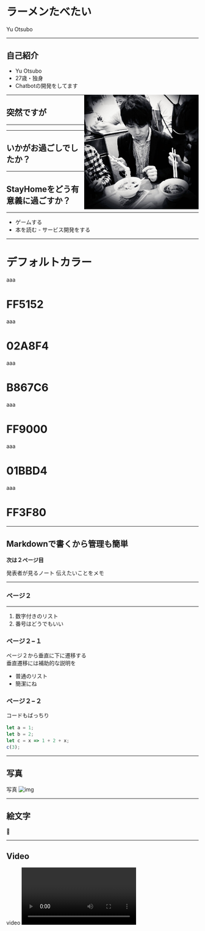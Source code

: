 # ラーメンたべたい

Yu Otsubo

---

## 自己紹介

- Yu Otsubo
- 27歳・独身
- Chatbotの開発をしてます

<img src="img/me.jpg" alt="自分" align="right" width="300" height="300">

---

## 突然ですが

---

<!-- .slide: data-background="img/img_bb7d5b7877588c054e79d31c1b4e6587231905.jpg" -->

---

## いかがお過ごしでしたか？
<!-- .slide: data-background="#02A8F4" -->

---

## StayHomeをどう有意義に過ごすか？
- - -
- ゲームする <!-- .element: class="fragment" data-fragment-index="1" -->
- 本を読む <!-- .element: class="fragment" data-fragment-index="2" -->
<span class="fragment" data-fragment-index="3"><span class="fragment highlight-red" >- サービス開発をする</span></span>

---
# デフォルトカラー

>>>
<!-- .slide: data-background="#ff5152" -->
aaa
# FF5152

>>>
<!-- .slide: data-background="#02A8F4" -->
aaa
# 02A8F4

>>>
<!-- .slide: data-background="#B867C6" -->
aaa
# B867C6

>>>
<!-- .slide: data-background="#FF9000" -->
aaa
# FF9000

>>>
<!-- .slide: data-background="#01BBD4" -->
aaa
# 01BBD4

>>>
<!-- .slide: data-background="#FF3F80" -->
aaa
# FF3F80

---

## Markdownで書くから管理も簡単



**次は２ページ目**

<aside class="notes">
  発表者が見るノート   
  伝えたいことをメモ  
</aside>


---
### ページ２
- - -
1. 数字付きのリスト
1. 番号はどうでもいい

>>>

### ページ２−１
ページ２から垂直に下に遷移する  
垂直遷移には補助的な説明を

- 普通のリスト
- 簡潔にね

>>>

### ページ２−２
コードもばっちり

```js
let a = 1;
let b = 2;
let c = x => 1 + 2 + x;
c(3);
```

---

## 写真
写真
![img](https://i.imgur.com/APah4wG.jpg)

---
## 絵文字

 🦔 

---
## Video
video
<video src="https://github.com/tubone24/blog/raw/master/static/assets/chainer-test.mp4"></video>
